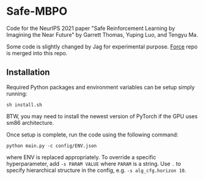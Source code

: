 # Safe-MBPO
Code for the NeurIPS 2021 paper "Safe Reinforcement Learning by Imagining the Near Future" by Garrett Thomas, Yuping Luo, and Tengyu Ma.

Some code is slightly changed by Jag for experimental purpose. [Force](https://github.com/gwthomas/force) repo is merged into this repo.

## Installation
Required Python packages and environment variables can be setup simply running:

	sh install.sh

BTW, you may need to install the newest version of PyTorch if the GPU uses sm86 architecture.

Once setup is complete, run the code using the following command:

	python main.py -c config/ENV.json

where ENV is replaced appropriately. To override a specific hyperparameter, add `-s PARAM VALUE` where `PARAM` is a string.
Use `.` to specify hierarchical structure in the config, e.g. `-s alg_cfg.horizon 10`.
